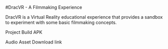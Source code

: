 #DracVR - A Filmmaking Experience

DracVR is a Virtual Reality educational experience that provides a sandbox to experiment with some basic filmmaking concepts.

Project Build APK

Audio Asset Download link
